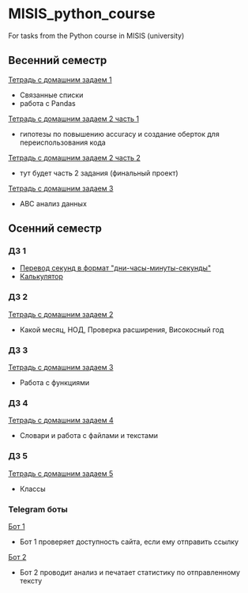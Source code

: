 # MISIS_python_course
For tasks from the Python course in MISIS (university)

## Весенний семестр
[Тетрадь с домашним задаем 1](https://github.com/viveber/MISIS_python_course/blob/master/весенний_семестр/HW_1.ipynb)
* Связанные списки
* работа с Pandas

[Тетрадь с домашним задаем 2 часть 1](https://github.com/viveber/MISIS_python_course/blob/master/весенний_семестр/HW_2_Pt_1.ipynb)
* гипотезы по повышению accuracy и создание оберток для переиспользования кода

[Тетрадь с домашним задаем 2 часть 2](https://github.com/viveber/MISIS_python_course/blob/master/весенний_семестр/HW_2_Part_2.ipynb)
* тут будет часть 2 задания (финальный проект)

[Тетрадь с домашним задаем 3](https://github.com/viveber/MISIS_python_course/blob/master/весенний_семестр/HW_3.ipynb)
* ABC анализ данных

## Осенний семестр
### ДЗ 1
* [Перевод секунд в формат "дни-часы-минуты-секунды"](https://github.com/viveber/MISIS_python_course/blob/master/дз1/seconds.py)
* [Калькулятор](https://github.com/viveber/MISIS_python_course/blob/master/дз1/calculator.py)

### ДЗ 2
[Тетрадь с домашним задаем 2](https://github.com/viveber/MISIS_python_course/blob/master/дз%202.ipynb)
* Какой месяц, НОД, Проверка расширения, Високосный год

### ДЗ 3
[Тетрадь с домашним задаем 3](https://github.com/viveber/MISIS_python_course/blob/master/дз3.ipynb)
* Работа с функциями

### ДЗ 4
[Тетрадь с домашним задаем 4](https://github.com/viveber/MISIS_python_course/blob/master/дз%204.ipynb)
* Словари и работа с файлами и текстами

### ДЗ 5
[Тетрадь с домашним задаем 5](https://github.com/viveber/MISIS_python_course/blob/master/дз5.ipynb)
* Классы

### Telegram боты
[Бот 1](https://github.com/viveber/MISIS_python_course/blob/master/telegram_bots/bot_1.py)
* Бот 1 проверяет доступность сайта, если ему отправить ссылку

[Бот 2](https://github.com/viveber/MISIS_python_course/blob/master/telegram_bots/bot_2.py)
* Бот 2 проводит анализ и печатает статистику по отправленному тексту
